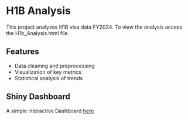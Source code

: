 # H1B Analysis

This project analyzes H1B visa data FY2024. To view the analysis access the H1b_Analysis.html file.

## Features
- Data cleaning and preprocessing
- Visualization of key metrics
- Statistical analysis of trends

## Shiny Dashboard
A simple interactive Dashboard [here](https://gpuligundla.shinyapps.io/H1B_Analysis_Dashboard/)
